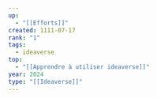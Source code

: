 ```yaml
---
up:
  - "[[Efforts]]"
created: 1111-07-17
rank: "1"
tags:
  - ideaverse
top:
  - "[[Apprendre à utiliser ideaverse]]"
year: 2024
type: "[[Ideaverse]]"
---
```

